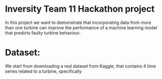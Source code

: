 # Inversity Team 11 Hackathon project

In this project we want to demonstrate that incorporating data from more than one turbine can improve the performance of a machine learning model that predicts faulty turbine behaviour.

# Dataset:
We start from downloading a real dataset from Kaggle, that contains 4 time series related to a turbine, specifically